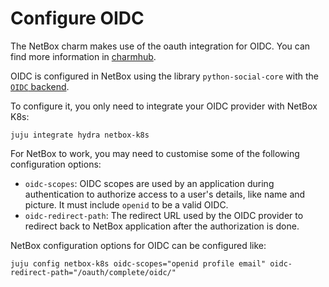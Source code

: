 <!-- vale Canonical.007-Headings-sentence-case = NO -->
# Configure OIDC
<!-- vale Canonical.007-Headings-sentence-case = YES -->

The NetBox charm makes use of the oauth integration for OIDC. You can find
more information in [charmhub](https://charmhub.io/integrations/oauth).

OIDC is configured in NetBox using the library `python-social-core` with the [`OIDC` backend](https://python-social-auth.readthedocs.io/en/latest/backends/oidc.html).

To configure it, you only need to integrate your OIDC provider with NetBox K8s:
```
juju integrate hydra netbox-k8s
```

For NetBox to work, you may need to customise some of the following configuration options:
 - `oidc-scopes`: OIDC scopes are used by an application during authentication to authorize access to a user's details, like name and picture. It must include `openid` to be a valid OIDC.
 - `oidc-redirect-path`: The redirect URL used by the OIDC provider to redirect back to NetBox application after the authorization is done.

NetBox configuration options for OIDC can be configured like:
```
juju config netbox-k8s oidc-scopes="openid profile email" oidc-redirect-path="/oauth/complete/oidc/"
```
